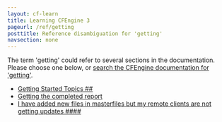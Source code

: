```yaml
---
layout: cf-learn
title: Learning CFEngine 3
pageurl: /ref/getting
posttitle: Reference disambiguation for 'getting'
navsection: none
---
```


The term 'getting' could refer to several sections in the documentation. Please choose one below, or
[search the CFEngine documentation for 'getting'](http://cfengine.com/docs/latest/search.html?q=getting).

- [Getting Started Topics \#\#](http://cfengine.com/docs/latest/enterprise-cfengine-guide-design-center-configure-sketches-enterprise.html#getting-started-topics-##)
- [Getting the completed report](http://cfengine.com/docs/latest/enterprise-cfengine-guide-reporting-sql-queries-enterprise-api.html#getting-the-completed-report)
- [I have added new files in masterfiles but my remote clients are not getting updates \#\#\#\#](http://cfengine.com/docs/latest/guide-faq.html#i-have-added-new-files-in-masterfiles-but-my-remote-clients-are-not-getting-updates-####)
